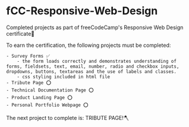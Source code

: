 # fCC-Responsive-Web-Design
Completed  projects as part of freeCodeCamp's Responsive Web Design certificate📝

To earn the certification, the following projects must be completed:

    - Survey Forms ✅
        - the form loads correctly and demonstrates understanding of forms, fieldsets, text, email, number, radio and checkbox inputs, dropdowns, buttons, textareas and the use of labels and classes.
        - css styling included in html file
    - Tribute Page ⭕️
    - Technical Documentation Page ⭕️
    - Product Landing Page ⭕️
    - Personal Portfolio Webpage ⭕️
    
The next project to complete is: TRIBUTE PAGE!🪓
